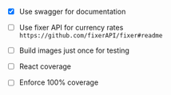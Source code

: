 - [x] Use swagger for documentation
- [ ] Use fixer API for currency rates `https://github.com/fixerAPI/fixer#readme`
- [ ] Build images just once for testing
- [ ] React coverage
- [ ] Enforce 100% coverage

